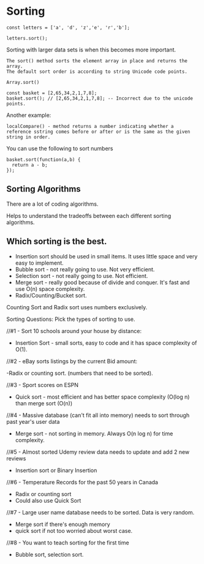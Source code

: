 # Sorting

````
const letters = ['a', 'd', 'z','e', 'r','b'];

letters.sort();
````

Sorting with larger data sets is when this becomes more important.


````
The sort() method sorts the element array in place and returns the array.
The default sort order is according to string Unicode code points.

Array.sort()

const basket = [2,65,34,2,1,7,8];
basket.sort(); // [2,65,34,2,1,7,8]; -- Incorrect due to the unicode points.
````

Another example:

````
localCompare() - method returns a number indicating whether a reference sstring comes before or after or is the same as the given string in order.
````

You can use the following to sort numbers

````
basket.sort(function(a,b) {
  return a - b;
});
````
## Sorting Algorithms

There are a lot of coding algorithms.

Helps to understand the tradeoffs between each different sorting algorithms.

## Which sorting is the best.

- Insertion sort should be used in small items. It uses little space and very easy to implement.
- Bubble sort - not really going to use. Not very efficient.
- Selection sort - not really going to use. Not efficient.
- Merge sort - really good because of divide and conquer. It's fast and use O(n) space complexity.
- Radix/Counting/Bucket sort.


Counting Sort and Radix sort uses numbers exclusively.

Sorting Questions: Pick the types of sorting to use.

//#1 - Sort 10 schools around your house by distance:

- Insertion Sort - small sorts, easy to code and it has space complexity of O(1).

//#2 - eBay sorts listings by the current Bid amount:

-Radix or counting sort. (numbers that need to be sorted).  

//#3 - Sport scores on ESPN

- Quick sort - most efficient and has better space complexity (O(log n) than merge sort (O(n))

//#4 - Massive database (can't fit all into memory) needs to sort through past year's user data

- Merge sort - not sorting in memory. Always O(n log n) for time complexity.

//#5 - Almost sorted Udemy review data needs to update and add 2 new reviews

- Insertion sort or Binary Insertion

//#6 - Temperature Records for the past 50 years in Canada

- Radix or counting sort
- Could also use Quick Sort

//#7 - Large user name database needs to be sorted. Data is very random.

- Merge sort if there's enough memory
- quick sort if not too worried about worst case.

//#8 - You want to teach sorting for the first time

- Bubble sort, selection sort. 
